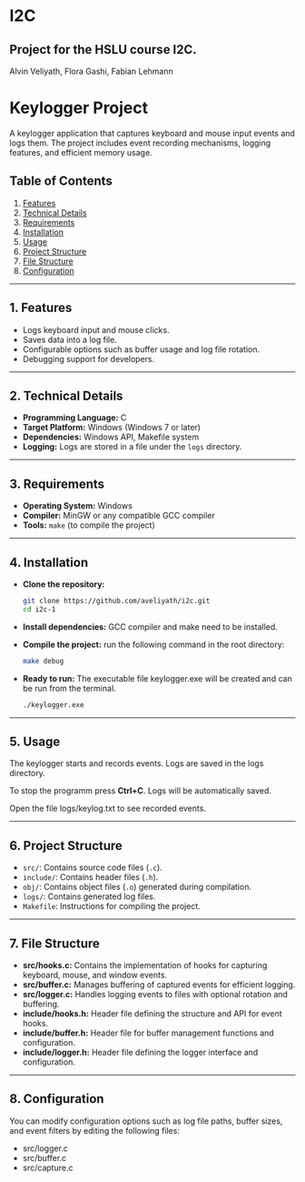 # I2C
Project for the HSLU course I2C.
---
Alvin Veliyath, Flora Gashi, Fabian Lehmann


# Keylogger Project
A keylogger application that captures keyboard and mouse input events and logs them. The project includes event recording mechanisms, logging features, and efficient memory usage.


## Table of Contents

1. [Features](#features)
2. [Technical Details](#technical-details)
3. [Requirements](#requirements)
4. [Installation](#installation)
5. [Usage](#usage)
6. [Project Structure](#project-structure)
7. [File Structure](#project-structure)
8. [Configuration](#configuration)


***
## 1. Features

- Logs keyboard input and mouse clicks.
- Saves data into a log file.
- Configurable options such as buffer usage and log file rotation.
- Debugging support for developers.

***
## 2. Technical Details

- **Programming Language:** C
- **Target Platform:** Windows (Windows 7 or later)
- **Dependencies:** Windows API, Makefile system
- **Logging:** Logs are stored in a file under the `logs` directory.

***
## 3. Requirements

- **Operating System:** Windows
- **Compiler:** MinGW or any compatible GCC compiler
- **Tools:** `make` (to compile the project)

***
## 4. Installation

- **Clone the repository:**
   ```bash
   git clone https://github.com/aveliyath/i2c.git
   cd i2c-1

- **Install dependencies:**
GCC compiler and make need to be installed.

- **Compile the project:**
   run the following command in the root directory:

   ```bash
   make debug
   
- **Ready to run:**
   The executable file keylogger.exe will be created and can be run from the terminal.
   ```bash
   ./keylogger.exe


***
## 5. Usage

The keylogger starts and records events. Logs are saved in the logs directory.

To stop the programm press **Ctrl+C**. Logs will be automatically saved.

Open the file logs/keylog.txt to see recorded events.


***
## 6. Project Structure

- `src/`: Contains source code files (`.c`).
- `include/`: Contains header files (`.h`).
- `obj/`: Contains object files (`.o`) generated during compilation.
- `logs/`: Contains generated log files.
- `Makefile`: Instructions for compiling the project.

***
## 7. File Structure

- **src/hooks.c:** Contains the implementation of hooks for capturing keyboard, mouse, and window events.
- **src/buffer.c:** Manages buffering of captured events for efficient logging.
- **src/logger.c:** Handles logging events to files with optional rotation and buffering.
- **include/hooks.h:** Header file defining the structure and API for event hooks.
- **include/buffer.h:** Header file for buffer management functions and configuration.
- **include/logger.h:** Header file defining the logger interface and configuration.

***
## 8. Configuration

You can modify configuration options such as log file paths, buffer sizes, and event filters by editing the following files:

- src/logger.c
- src/buffer.c
- src/capture.c


   






